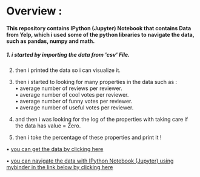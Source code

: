 # Overview : 

#### This repository contains IPython (Jupyter) Notebook that contains Data from Yelp, which i used some of the python libraries to navigate the data, such as pandas, numpy and math.

##### 1. i started by importing the data from 'csv' File.

2. then i printed the data so i can visualize it.

3. then i started to looking for many properties in the data such as :  
        • average number of reviews per reviewer.  
        • average number of cool votes per reviewer.   
        • average number of funny votes per reviewer.   
        • average number of useful votes per reviewer.  
4. and then i was looking for the log of the properties with taking care if the data has value = Zero.

5. then i toke the percentage of these properties and print it !
  
  
  
• [you can get the data by clicking here](https://drive.google.com/open?id=13T2JwvESPMA65nm4nN0Ep6V2sdtkKx6d)  

  
• [you can navigate the data with IPython Notebook (Jupyter) using mybinder in the link below by clicking here](https://mybinder.org/v2/gh/samedhaa/PlayingWithYelpDataUsingPython/master?filepath=Playing%20with%20Yelp_Reviews.ipynb)  
